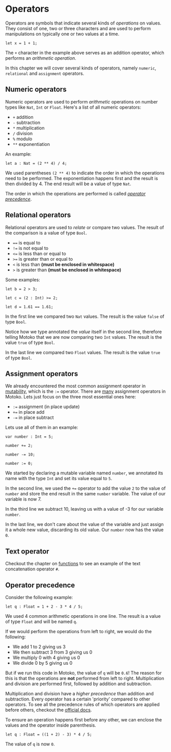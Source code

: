 # Operators
Operators are symbols that indicate several kinds of *operations* on values. They consist of one, two or three characters and are used to perform manipulations on typically one or two values at a time.

```motoko
let x = 1 + 1; 
```

The `+` character in the example above serves as an addition operator, which performs an *arithmetic operation*. 

In this chapter we will cover several kinds of operators, namely `numeric`, `relational` and `assignment` operators. 

## Numeric operators
Numeric operators are used to perform *arithmetic* operations on number types like `Nat`, `Int` or `Float`. Here's a list of all numeric operators:

- `+`   addition
- `-`   subtraction
- `*`   multiplication
- `/`   division
- `%`   modulo
- `**`  exponentiation

An example:

```motoko
let a : Nat = (2 ** 4) / 4; 
```

We used parentheses `(2 ** 4)` to indicate the order in which the operations need to be performed. The exponentiation happens first and the result is then divided by 4. The end result will be a value of type `Nat`.

The order in which the operations are performed is called *[operator precedence](#operator-precedence)*. 

## Relational operators
Relational operators are used to *relate* or compare two values. The result of the comparison is a value of type `Bool`.

- `==`  is equal to
- `!=`  is not equal to
- `<=`	is less than or equal to
- `>=`	is greater than or equal to
- `<`	is less than **(must be enclosed in whitespace)**
- `>`	is greater than **(must be enclosed in whitespace)**

Some examples:

```motoko
let b = 2 > 3;

let c = (2 : Int) >= 2;

let d = 1.61 == 1.61;
```

In the first line we compared two `Nat` values. The result is the value `false` of type `Bool`.

Notice how we type annotated the *value* itself in the second line, therefore telling Motoko that we are now comparing two `Int` values. The result is the value `true` of type `Bool`.  

In the last line we compared two `Float` values. The result is the value `true` of type `Bool`.

## Assignment operators

We already encountered the most common assignment operator in [mutability](mutability.html), which is the `:=` operator. There are [many](https://internetcomputer.org/docs/current/developer-docs/build/cdks/motoko-dfinity/language-manual#assignment-operators) assignment operators in Motoko. Lets just focus on the three most essential ones here:

- `:=`	assignment (in place update)
- `+=`	in place add
- `-=`  in place subtract

Lets use all of them in an example:

```motoko
var number : Int = 5;

number += 2;

number -= 10;

number := 0;
```

We started by declaring a mutable variable named `number`, we annotated its name with the type `Int` and set its value equal to `5`.

In the second line, we used the `+=` operator to add the value `2` to the value of `number` and store the end result in the same `number` variable. The value of our variable is now 7. 

In the third line we subtract 10, leaving us with a value of -3 for our variable `number`. 

In the last line, we don't care about the value of the variable and just assign it a whole new value, discarding its old value. Our `number` now has the value `0`.

## Text operator
Checkout the chapter on [functions](functions.html) to see an example of the text concatenation operator `#`.

## Operator precedence
Consider the following example:

```motoko
let q : Float = 1 + 2 - 3 * 4 / 5;
```

We used 4 common arithmetic operations in one line. The result is a value of type `Float` and will be named `q`.

If we would perform the operations from left to right, we would do the following: 
- We add 1 to 2 giving us 3
- We then subtract 3 from 3 giving us 0
- We multiply 0 with 4 giving us 0
- We divide 0 by 5 giving us 0

But if we run this code in Motoko, the value of `q` will be `0.6`! The reason for this is that the operations are **not** performed from left to right. Multiplication and division are performed first, followed by addition and subtraction. 

Multiplication and division have a *higher precedence* than addition and subtraction. Every operator has a certain 'priority' compared to other operators. To see all the precedence rules of which operators are applied before others, checkout the [official docs](https://internetcomputer.org/docs/current/developer-docs/build/cdks/motoko-dfinity/language-manual#operator-and-keyword-precedence).

To ensure an operation happens first before any other, we can enclose the values and the operator inside parenthesis.

```motoko
let q : Float = ((1 + 2) - 3) * 4 / 5;
```

The value of `q` is now `0`.